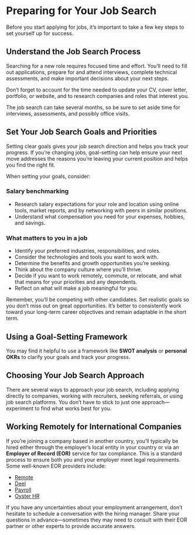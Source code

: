# Preparing for Your Job Search

Before you start applying for jobs, it’s important to take a few key steps to set yourself up for success.

## Understand the Job Search Process

Searching for a new role requires focused time and effort. You’ll need to fill out applications, prepare for and attend interviews, complete technical assessments, and make important decisions about your next steps.

Don’t forget to account for the time needed to update your CV, cover letter, portfolio, or website, and to research companies and roles that interest you.

The job search can take several months, so be sure to set aside time for interviews, assessments, and possibly office visits.

## Set Your Job Search Goals and Priorities

Setting clear goals gives your job search direction and helps you track your progress. If you’re changing jobs, goal-setting can help ensure your next move addresses the reasons you’re leaving your current position and helps you find the right fit.

When setting your goals, consider:

### Salary benchmarking

- Research salary expectations for your role and location using online tools, market reports, and by networking with peers in similar positions.
- Understand what compensation you need for your expenses, hobbies, and savings.

### What matters to you in a job

- Identify your preferred industries, responsibilities, and roles.
- Consider the technologies and tools you want to work with.
- Determine the benefits and growth opportunities you’re seeking.
- Think about the company culture where you’ll thrive.
- Decide if you want to work remotely, commute, or relocate, and what that means for your priorities and any dependents.
- Reflect on what will make a job meaningful for you.

Remember, you’ll be competing with other candidates. Set realistic goals so you don’t miss out on great opportunities.
It’s better to consistently work toward your long-term career objectives and remain adaptable in the short term.

## Using a Goal-Setting Framework

You may find it helpful to use a framework like **SWOT analysis** or **personal OKRs** to clarify your goals and track your progress.

## Choosing Your Job Search Approach

There are several ways to approach your job search, including applying directly to companies, working with recruiters, seeking referrals,
or using job search platforms. You don’t have to stick to just one approach—experiment to find what works best for you.

## Working Remotely for International Companies

If you’re joining a company based in another country, you’ll typically be hired either through the employer’s local entity in your country or via
an **Employer of Record (EOR)** service for tax compliance. This is a standard process to ensure both you and your employer meet legal requirements.
Some well-known EOR providers include:

- [Remote](https://remote.com)
- [Deel](https://deel.com)
- [Payroll](https://payroll.com)
- [Oyster HR](https://oysterhr.com)

If you have any uncertainties about your employment arrangement, don’t hesitate to schedule a conversation with the hiring manager.
Share your questions in advance—sometimes they may need to consult with their EOR partner or other experts to provide accurate answers.
